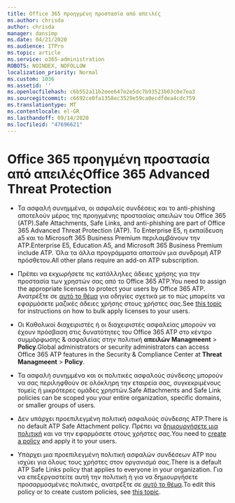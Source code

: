 ```yaml
---
title: Office 365 προηγμένη προστασία από απειλές
ms.author: chrisda
author: chrisda
manager: dansimp
ms.date: 04/21/2020
ms.audience: ITPro
ms.topic: article
ms.service: o365-administration
ROBOTS: NOINDEX, NOFOLLOW
localization_priority: Normal
ms.custom: 1036
ms.assetid: ''
ms.openlocfilehash: c6b552a11b2eee647e2e5dc7b93523b03c0e7ea3
ms.sourcegitcommit: c6692ce0fa1358ec3529e59ca0ecdfdea4cdc759
ms.translationtype: MT
ms.contentlocale: el-GR
ms.lasthandoff: 09/14/2020
ms.locfileid: "47696621"
---
```

# <a name="office-365-advanced-threat-protection"></a><span data-ttu-id="39aa2-102">Office 365 προηγμένη προστασία από απειλές</span><span class="sxs-lookup"><span data-stu-id="39aa2-102">Office 365 Advanced Threat Protection</span></span>

- <span data-ttu-id="39aa2-103">Τα ασφαλή συνημμένα, οι ασφαλείς συνδέσεις και το anti-phishing αποτελούν μέρος της προηγμένης προστασίας απειλών του Office 365 (ATP).</span><span class="sxs-lookup"><span data-stu-id="39aa2-103">Safe Attachments, Safe Links, and anti-phishing are part of Office 365 Advanced Threat Protection (ATP).</span></span> <span data-ttu-id="39aa2-104">Το Enterprise E5, η εκπαίδευση a5 και το Microsoft 365 Business Premium περιλαμβάνουν την ATP.</span><span class="sxs-lookup"><span data-stu-id="39aa2-104">Enterprise E5, Education A5, and Microsoft 365 Business Premium include ATP.</span></span> <span data-ttu-id="39aa2-105">Όλα τα άλλα προγράμματα απαιτούν μια συνδρομή ATP πρόσθετου.</span><span class="sxs-lookup"><span data-stu-id="39aa2-105">All other plans require an add-on ATP subscription.</span></span>

- <span data-ttu-id="39aa2-106">Πρέπει να εκχωρήσετε τις κατάλληλες άδειες χρήσης για την προστασία των χρηστών σας από το Office 365 ATP.</span><span class="sxs-lookup"><span data-stu-id="39aa2-106">You need to assign the appropriate licenses to protect your users by Office 365 ATP.</span></span> <span data-ttu-id="39aa2-107">Ανατρέξτε σε [αυτό το θέμα](https://docs.microsoft.com/microsoft-365/admin/add-users/add-users) για οδηγίες σχετικά με το πώς μπορείτε να εφαρμόσετε μαζικές άδειες χρήσης στους χρήστες σας.</span><span class="sxs-lookup"><span data-stu-id="39aa2-107">See [this topic](https://docs.microsoft.com/microsoft-365/admin/add-users/add-users) for instructions on how to bulk apply licenses to your users.</span></span>

- <span data-ttu-id="39aa2-108">Οι Καθολικοί διαχειριστές ή οι διαχειριστές ασφαλείας μπορούν να έχουν πρόσβαση στις δυνατότητες του Office 365 ATP στο κέντρο συμμόρφωσης & ασφαλείας στην πολιτική **απειλών Managmeent** \> **Policy**.</span><span class="sxs-lookup"><span data-stu-id="39aa2-108">Global administrators or security administrators can access Office 365 ATP features in the Security & Compliance Center at **Threat Managmeent** \> **Policy**.</span></span>

- <span data-ttu-id="39aa2-109">Τα ασφαλή συνημμένα και οι πολιτικές ασφαλούς σύνδεσης μπορούν να σας περιληφθούν σε ολόκληρη την εταιρεία σας, συγκεκριμένους τομείς ή μικρότερες ομάδες χρηστών.</span><span class="sxs-lookup"><span data-stu-id="39aa2-109">Safe Attachments and Safe Link policies can be scoped you your entire organization, specific domains, or smaller groups of users.</span></span>

- <span data-ttu-id="39aa2-110">Δεν υπάρχει προεπιλεγμένη πολιτική ασφαλούς σύνδεσης ATP.</span><span class="sxs-lookup"><span data-stu-id="39aa2-110">There is no default ATP Safe Attachment policy.</span></span> <span data-ttu-id="39aa2-111">Πρέπει να [δημιουργήσετε μια πολιτική](https://docs.microsoft.com/microsoft-365/security/office-365-security/set-up-atp-safe-attachments-policies) και να την εφαρμόσετε στους χρήστες σας.</span><span class="sxs-lookup"><span data-stu-id="39aa2-111">You need to [create a policy](https://docs.microsoft.com/microsoft-365/security/office-365-security/set-up-atp-safe-attachments-policies) and apply it to your users.</span></span>

- <span data-ttu-id="39aa2-112">Υπάρχει μια προεπιλεγμένη πολιτική ασφαλών συνδέσεων ATP που ισχύει για όλους τους χρήστες στον οργανισμό σας.</span><span class="sxs-lookup"><span data-stu-id="39aa2-112">There is a default ATP Safe Links policy that applies to everyone in your organization.</span></span> <span data-ttu-id="39aa2-113">Για να επεξεργαστείτε αυτή την πολιτική ή για να δημιουργήσετε προσαρμοσμένες πολιτικές, ανατρέξτε σε [αυτό το θέμα](https://docs.microsoft.com/microsoft-365/security/office-365-security/set-up-atp-safe-links-policies).</span><span class="sxs-lookup"><span data-stu-id="39aa2-113">To edit this policy or to create custom policies, see [this topic](https://docs.microsoft.com/microsoft-365/security/office-365-security/set-up-atp-safe-links-policies).</span></span>
